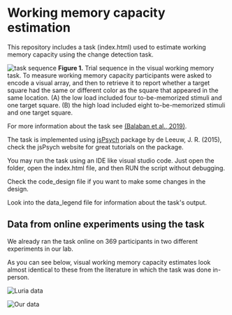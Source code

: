 <h1>Working memory capacity estimation </h1>
This repository includes a task (index.html) used to estimate working memory capacity using the change detection task.

![task sequence](https://github.com/shahar-lab/working_memory_capacity_change_detection_task/blob/main/figure1.png?raw=true)
**Figure 1.** Trial sequence in the visual working memory task. To measure working memory capacity participants were asked to encode a visual array, and then to retrieve it to report whether a target square had the same or different color as the square that appeared in the same location. (A) the low load included four to-be-memorized stimuli and one target square. (B) the high load included eight to-be-memorized stimuli and one target square.

For more information about the task see <a href="https://pubmed.ncbi.nlm.nih.gov/31234117/">(Balaban et al., 2019)</a>.

The task is implemented using  <a href="https://www.jspsych.org/7.1/tutorials/hello-world/">jsPsych</a> package by de Leeuw, J. R. (2015), check the jsPsych website for great tutorials on the package. 

You may run the task using an IDE like visual studio code. Just open the folder, open the index.html file, and then RUN the script without debugging.

Check the code_design file if you want to make some changes in the design. 

Look into the data_legend file for information about the task's output.

<h2> Data from online experiments using the task </h2>

We already ran the task online on 369 participants in two different experiments in our lab.

As you can see below, visual working memory capacity estimates look almost identical to these from the literature in which the task was done in-person.

![Luria data](https://github.com/shahar-lab/working_memory_capacity_change_detection_task/blob/main/figure3.png?raw=true)

![Our data](https://github.com/shahar-lab/working_memory_capacity_change_detection_task/blob/main/figure2.png?raw=true)
